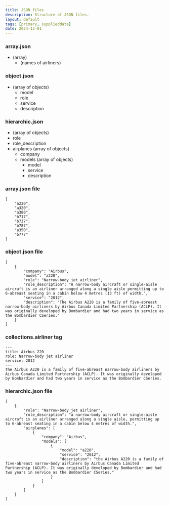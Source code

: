 ```yaml
---
title: JSON files
description: Structure of JSON files.
layout: default
tags: [primary, supplieddata]
date: 2024-12-01
---
```

### array.json
- (array)
  - (names of airliners)

### object.json
- (array of objects)
  - model
  - role
  - service
  - description

### hierarchic.json
- (array of objects)
- role
- role_description
- airplanes (array of objects)
  - company
  - models (array of objects)
    - model
    - service
    - description
  

### array.json file
```
[
    "a220",
    "a320",
    "a380",
    "b717",
    "b737",
    "b787",
    "a350",
    "b777"
]
```

### object.json file
```
[
    {
        "company": "Airbus",
        "model": "a220",
        "role": "Narrow-body jet airliner",
        "role_description": "A narrow-body aircraft or single-aisle aircraft is an airliner arranged along a single aisle permitting up to 6-abreast seating in a cabin below 4 metres (13 ft) of width.",
        "service": "2012",
        "description": "The Airbus A220 is a family of five-abreast narrow-body airliners by Airbus Canada Limited Partnership (ACLP). It was originally developed by Bombardier and had two years in service as the Bombardier CSeries."
    }
]
```
### collections.airliner tag
```
---
title: Airbus 220
role: Narrow-body jet airliner
service: 2012
---
The Airbus A220 is a family of five-abreast narrow-body airliners by Airbus Canada Limited Partnership (ACLP). It was originally developed by Bombardier and had two years in service as the Bombardier CSeries.
```

### hierarchic.json file
```
[
    {
        "role": "Narrow-body jet airliner",
        "role_description": "a narrow-body aircraft or single-aisle aircraft is an airliner arranged along a single aisle, permitting up to 6-abreast seating in a cabin below 4 metres of width.",
        "airplanes": [
            {
                "company": "Airbus",
                "models": [
                    {
                        "model": "a220",
                        "service": "2012",
                        "description": "the Airbus A220 is a family of five-abreast narrow-body airliners by Airbus Canada Limited Partnership (ACLP). It was originally developed by Bombardier and had two years in service as the Bombardier CSeries."
                    }
                ]
            }
        ]
    }
]
```